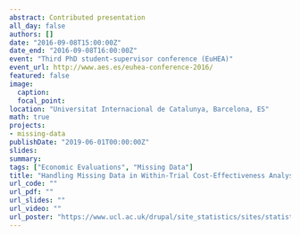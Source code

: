 ```yaml
---
abstract: Contributed presentation
all_day: false
authors: []
date: "2016-09-08T15:00:00Z"
date_end: "2016-09-08T16:00:00Z"
event: "Third PhD student-supervisor conference (EuHEA)"
event_url: http://www.aes.es/euhea-conference-2016/
featured: false
image:
  caption: 
  focal_point: 
location: "Universitat Internacional de Catalunya, Barcelona, ES"
math: true
projects:
- missing-data
publishDate: "2019-06-01T00:00:00Z"
slides: 
summary: 
tags: ["Economic Evaluations", "Missing Data"]
title: "Handling Missing Data in Within-Trial Cost-Effectiveness Analysis: a Review with Future Recommendations"
url_code: ""
url_pdf: ""
url_slides: ""
url_video: ""
url_poster: "https://www.ucl.ac.uk/drupal/site_statistics/sites/statistics/files/migrated-files/poster.pdf"
---
```





